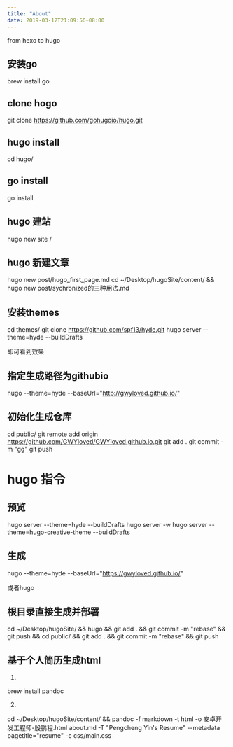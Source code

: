 ```yaml
---
title: "About"
date: 2019-03-12T21:09:56+08:00
---
```


from hexo to hugo

## 安装go
 
brew install go

## clone hogo

git clone https://github.com/gohugoio/hugo.git

## hugo install

cd hugo/

## go install 

go install

## hugo 建站

hugo new site /

## hugo 新建文章

hugo new post/hugo_first_page.md
cd ~/Desktop/hugoSite/content/ && hugo new post/sychronized的三种用法.md

## 安装themes

cd themes/
git clone https://github.com/spf13/hyde.git
hugo server --theme=hyde --buildDrafts

即可看到效果

## 指定生成路径为githubio

hugo --theme=hyde --baseUrl="http://gwyloved.github.io/"

## 初始化生成仓库

cd public/
git remote add origin https://github.com/GWYloved/GWYloved.github.io.git
git add .
git commit -m "gg"
git push

# hugo 指令

## 预览

hugo server --theme=hyde --buildDrafts
hugo server -w
hugo server --theme=hugo-creative-theme --buildDrafts

## 生成

hugo --theme=hyde --baseUrl="https://gwyloved.github.io/"

或者hugo

## 根目录直接生成并部署

cd ~/Desktop/hugoSite/ && hugo && git add . && git commit -m "rebase" && git push && cd public/ && git add . && git commit -m "rebase" && git push

## 基于个人简历生成html

1.

brew install pandoc 

2.

cd ~/Desktop/hugoSite/content/ && pandoc -f markdown -t html -o 安卓开发工程师-殷鹏程.html about.md -T "Pengcheng Yin's Resume" --metadata pagetitle="resume" -c css/main.css

